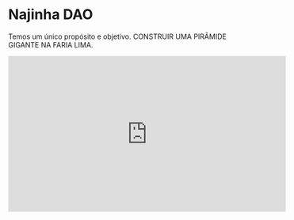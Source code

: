 # Najinha DAO

Temos um único propósito e objetivo. CONSTRUIR UMA PIRÂMIDE GIGANTE NA FARIA LIMA.

<iframe width="560" height="315" src="https://www.youtube.com/embed/videoseries?si=H7ARyiX3qgXrqRk7&amp;list=PLYdiPcp_gNWQaWe5dcuS8f_-OvYvqJrrs" title="YouTube video player" frameborder="0" allow="accelerometer; autoplay; clipboard-write; encrypted-media; gyroscope; picture-in-picture; web-share" referrerpolicy="strict-origin-when-cross-origin" allowfullscreen></iframe>